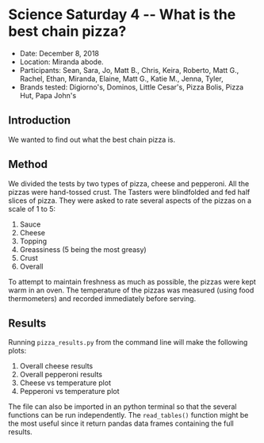 # Science Saturday 4 -- What is the best chain pizza?

- Date: December 8, 2018
- Location: Miranda abode.
- Participants: Sean, Sara, Jo, Matt B., Chris, Keira, Roberto, Matt G., Rachel, Ethan, Miranda, Elaine, Matt G., Katie M., Jenna, Tyler,
- Brands tested: Digiorno's, Dominos, Little Cesar's, Pizza Bolis, Pizza Hut, Papa John's

## Introduction

We wanted to find out what the best chain pizza is.  

## Method

We divided the tests by two types of pizza, cheese and pepperoni. All the pizzas were hand-tossed crust. The Tasters were blindfolded and fed half slices of pizza. They were asked to rate several aspects of the pizzas on a scale of 1 to 5:

1. Sauce
2. Cheese
3. Topping
4. Greassiness (5 being the most greasy)
5. Crust
6. Overall

To attempt to maintain freshness as much as possible, the pizzas were kept warm in an oven. The temperature of the pizzas was measured (using food thermometers) and recorded immediately before serving. 

## Results

Running `pizza_results.py` from the command line will make the following 
plots:

1. Overall cheese results
2. Overall pepperoni results
3. Cheese vs temperature plot
4. Pepperoni vs temperature plot

The file can also be imported in an python terminal so that the several
functions can be run independently. The `read_tables()` function might 
be the most useful since it return pandas data frames containing the 
full results.
